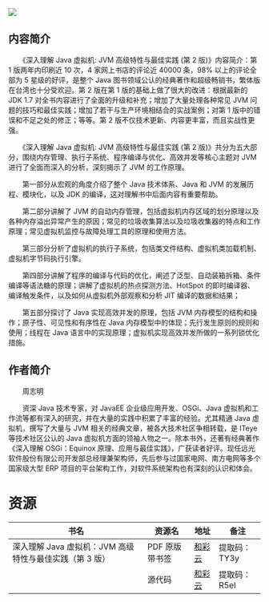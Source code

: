![](http://img3m1.ddimg.cn/77/14/23259731-1_u_1.jpg)

## 内容简介

　　《深入理解 Java 虚拟机: JVM 高级特性与最佳实践 (第 2 版)》内容简介：第 1 版两年内印刷近 10 次，4 家网上书店的评论近 40000 条，98% 以上的评论全部为 5 星级的好评，是整个 Java 图书领域公认的经典著作和超级畅销书，繁体版在台湾也十分受欢迎。第 2 版在第 1 版的基础上做了很大的改进：根据最新的 JDK 1.7 对全书内容进行了全面的升级和补充；增加了大量处理各种常见 JVM 问题的技巧和最佳实践；增加了若干与生产环境相结合的实战案例；对第 1 版中的错误和不足之处的修正；等等。第 2 版不仅技术更新、内容更丰富，而且实战性更强。

　　《深入理解 Java 虚拟机: JVM 高级特性与最佳实践 (第 2 版)》共分为五大部分，围绕内存管理、执行子系统、程序编译与优化、高效并发等核心主题对 JVM 进行了全面而深入的分析，深刻揭示了 JVM 的工作原理。

　　第一部分从宏观的角度介绍了整个 Java 技术体系、Java 和 JVM 的发展历程、模块化，以及 JDK 的编译，这对理解书中后面内容有重要帮助。

　　第二部分讲解了 JVM 的自动内存管理，包括虚拟机内存区域的划分原理以及各种内存溢出异常产生的原因；常见的垃圾收集算法以及垃圾收集器的特点和工作原理；常见虚拟机监控与故障处理工具的原理和使用方法。

　　第三部分分析了虚拟机的执行子系统，包括类文件结构、虚拟机类加载机制、虚拟机字节码执行引擎。

　　第四部分讲解了程序的编译与代码的优化，阐述了泛型、自动装箱拆箱、条件编译等语法糖的原理；讲解了虚拟机的热点探测方法、HotSpot 的即时编译器、编译触发条件，以及如何从虚拟机外部观察和分析 JIT 编译的数据和结果；

　　第五部分探讨了 Java 实现高效并发的原理，包括 JVM 内存模型的结构和操作；原子性、可见性和有序性在 Java 内存模型中的体现；先行发生原则的规则和使用；线程在 Java 语言中的实现原理；虚拟机实现高效并发所做的一系列锁优化措施。

## 作者简介

　　周志明

　　资深 Java 技术专家，对 JavaEE 企业级应用开发、OSGi、Java 虚拟机和工作流等都有深入的研究，并在大量的实践中积累了丰富的经验。尤其精通 Java 虚拟机，撰写了大量与 JVM 相关的经典文章，被各大技术社区争相转载，是 ITeye 等技术社区公认的 Java 虚拟机方面的领袖人物之一。除本书外，还著有经典著作《深入理解 OSGi：Equinox 原理、应用与最佳实践》，广获读者好评。现任远光软件股份有限公司开发部总经理兼架构师，先后参与过国家电网、南方电网等多个国家级大型 ERP 项目的平台架构工作，对软件系统架构也有深刻的认识和体会。

# 资源

|书名|资源名|地址|备注|
|---|---|---|---|
|深入理解 Java 虚拟机：JVM 高级特性与最佳实践（第 3 版）|PDF 原版带书签|[和彩云](http://caiyun.feixin.10086.cn/dl/0n5Crj3SJ0ezA)|提取码：TY3y|
||源代码|[和彩云](http://caiyun.feixin.10086.cn/dl/0n5CsN1fhgiRI)|提取码：R5el|
